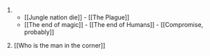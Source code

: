 1.
    - [[Jungle nation die]] - [[The Plague]] 
    - [[The end of magic]] - [[The end of Humans]] - [[Compromise, probably]]

2. [[Who is the man in the corner]]
